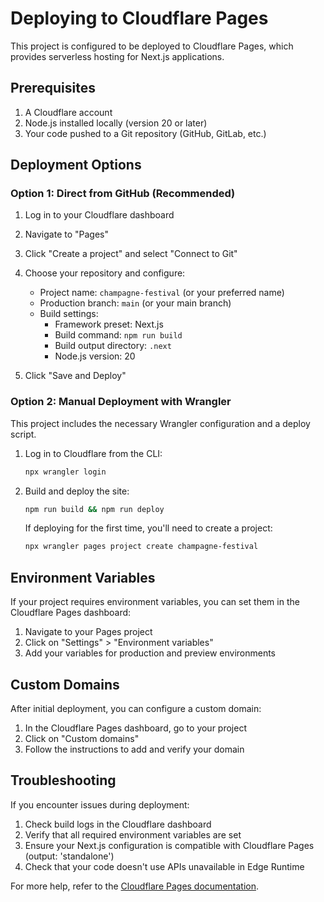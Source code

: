 # Deploying to Cloudflare Pages

This project is configured to be deployed to Cloudflare Pages, which provides serverless hosting for Next.js applications.

## Prerequisites

1. A Cloudflare account
2. Node.js installed locally (version 20 or later)
3. Your code pushed to a Git repository (GitHub, GitLab, etc.)

## Deployment Options

### Option 1: Direct from GitHub (Recommended)

1. Log in to your Cloudflare dashboard
2. Navigate to "Pages"
3. Click "Create a project" and select "Connect to Git"
4. Choose your repository and configure:
   - Project name: `champagne-festival` (or your preferred name)
   - Production branch: `main` (or your main branch)
   - Build settings:
     - Framework preset: Next.js
     - Build command: `npm run build`
     - Build output directory: `.next`
     - Node.js version: 20

5. Click "Save and Deploy"

### Option 2: Manual Deployment with Wrangler

This project includes the necessary Wrangler configuration and a deploy script.

1. Log in to Cloudflare from the CLI:
   ```bash
   npx wrangler login
   ```

2. Build and deploy the site:
   ```bash
   npm run build && npm run deploy
   ```

   If deploying for the first time, you'll need to create a project:
   ```bash
   npx wrangler pages project create champagne-festival
   ```

## Environment Variables

If your project requires environment variables, you can set them in the Cloudflare Pages dashboard:

1. Navigate to your Pages project
2. Click on "Settings" > "Environment variables"
3. Add your variables for production and preview environments

## Custom Domains

After initial deployment, you can configure a custom domain:

1. In the Cloudflare Pages dashboard, go to your project
2. Click on "Custom domains"
3. Follow the instructions to add and verify your domain

## Troubleshooting

If you encounter issues during deployment:

1. Check build logs in the Cloudflare dashboard
2. Verify that all required environment variables are set
3. Ensure your Next.js configuration is compatible with Cloudflare Pages (output: 'standalone')
4. Check that your code doesn't use APIs unavailable in Edge Runtime

For more help, refer to the [Cloudflare Pages documentation](https://developers.cloudflare.com/pages/).